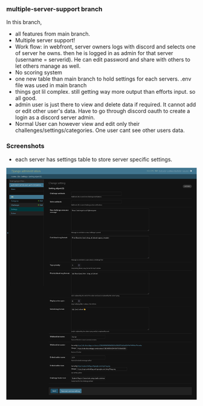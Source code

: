 ### multiple-server-support branch

In this branch,
 - all features from main branch.
 - Multiple server support!
  - Work flow: in webfront, server owners logs with discord and selects one of server he owns. then he is logged in as admin for that server (username = serverid). He can edit password and share with others to let others manage as well. 
 - No scoring system
 - one new table than main branch to hold settings for each servers. .env file was used in main branch
 - things got lil complex. still getting way more output than efforts input. so all good.
 - admin user is just there to view and delete data if required. It cannot add or edit other user's data. Have to go through discord oauth to create a login as a discord server admin.
 - Normal User can however view and edit only their challenges/settings/categories. One user cant see other users data.

 ### Screenshots

- each server has settings table to store server specific settings. 

 ![settings](https://raw.githubusercontent.com/Prabesh01/ctf-discord-bot/main/ss/b2-settings.png)